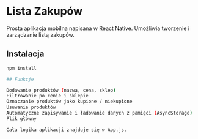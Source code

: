 # Lista Zakupów

Prosta aplikacja mobilna napisana w React Native. Umożliwia tworzenie i zarządzanie listą zakupów.

## Instalacja

```bash
npm install

## Funkcje

Dodawanie produktów (nazwa, cena, sklep)
Filtrowanie po cenie i sklepie
Oznaczanie produktów jako kupione / niekupione
Usuwanie produktów
Automatyczne zapisywanie i ładowanie danych z pamięci (AsyncStorage)
Plik główny

Cała logika aplikacji znajduje się w App.js.

